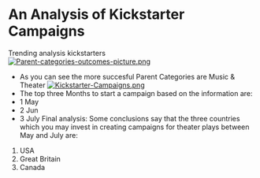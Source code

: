 # An Analysis of Kickstarter Campaigns
Trending analysis kickstarters  
[![Parent-categories-outcomes-picture.png](https://i.postimg.cc/TPJ1Z3zt/Parent-categories-outcomes-picture.png)](https://postimg.cc/t1796pC6)
* As you can see the more succesful Parent Categories are Music & Theater 
[![Kickstarter-Campaigns.png](https://i.postimg.cc/0NVxYKR1/Kickstarter-Campaigns.png)](https://postimg.cc/KK3dFz80)
* The top three Months to start a campaign based on the information are:
* 1 May
* 2 Jun 
* 3 July
Final analysis: Some conclusions say that the three countries which you may invest in creating campaigns for theater plays between May and July are:
1. USA
2. Great Britain 
3. Canada 
